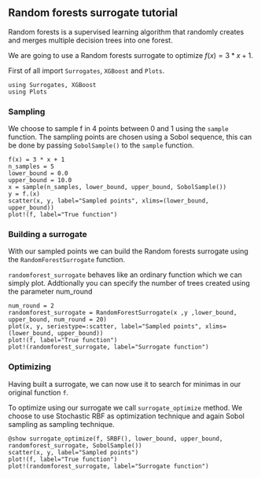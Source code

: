 ## Random forests surrogate tutorial

Random forests is a supervised learning algorithm that randomly creates and merges multiple decision trees into one forest.

We are going to use a Random forests surrogate to optimize $f(x)=3*x+1$.

First of all import `Surrogates`, `XGBoost` and `Plots`.
```@example RandomForestSurrogate_tutorial
using Surrogates, XGBoost
using Plots
```
### Sampling

We choose to sample f in 4 points between 0 and 1 using the `sample` function. The sampling points are chosen using a Sobol sequence, this can be done by passing `SobolSample()` to the `sample` function.

```@example RandomForestSurrogate_tutorial
f(x) = 3 * x + 1
n_samples = 5
lower_bound = 0.0
upper_bound = 10.0
x = sample(n_samples, lower_bound, upper_bound, SobolSample())
y = f.(x)
scatter(x, y, label="Sampled points", xlims=(lower_bound, upper_bound))
plot!(f, label="True function")
```
### Building a surrogate

With our sampled points we can build the Random forests surrogate using the `RandomForestSurrogate` function.

`randomforest_surrogate` behaves like an ordinary function which we can simply plot. Addtionally you can specify the number of trees created
using the parameter num_round

```@example RandomForestSurrogate_tutorial
num_round = 2
randomforest_surrogate = RandomForestSurrogate(x ,y ,lower_bound, upper_bound, num_round = 20)
plot(x, y, seriestype=:scatter, label="Sampled points", xlims=(lower_bound, upper_bound))
plot!(f, label="True function")
plot!(randomforest_surrogate, label="Surrogate function")
```
### Optimizing
Having built a surrogate, we can now use it to search for minimas in our original function `f`.

To optimize using our surrogate we call `surrogate_optimize` method. We choose to use Stochastic RBF as optimization technique and again Sobol sampling as sampling technique.

```@example RandomForestSurrogate_tutorial
@show surrogate_optimize(f, SRBF(), lower_bound, upper_bound, randomforest_surrogate, SobolSample())
scatter(x, y, label="Sampled points")
plot!(f, label="True function")
plot!(randomforest_surrogate, label="Surrogate function")
```